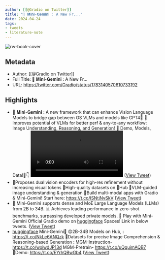 ```yaml
---
author: [[@Gradio on Twitter]]
title: "🤩 𝐌𝐢𝐧𝐢-𝐆𝐞𝐦𝐢𝐧𝐢 : A New Fr..."
date: 2024-04-24
tags: 
- tweets
- literature-note
---
```

![rw-book-cover](https://pbs.twimg.com/profile_images/1717418871165161472/qdZZBtz2.jpg)

## Metadata
- Author: [[@Gradio on Twitter]]
- Full Title: 🤩 𝐌𝐢𝐧𝐢-𝐆𝐞𝐦𝐢𝐧𝐢 : A New Fr...
- URL: https://twitter.com/Gradio/status/1783140570610733192

## Highlights
- 🤩 𝐌𝐢𝐧𝐢-𝐆𝐞𝐦𝐢𝐧𝐢 : A new framework that can enhance Vision Language Models to bridge gap between OS VLMs and models like GPT4🌟
  🧩Improves potential of VLMs for better perf & any-to-any workflow: Image Understanding, Reasoning, and Generation!
  💪 Demo, Models, Data!🧶👇 <video controls><source src="https://video.twimg.com/ext_tw_video/1783140518613889024/pu/pl/BOlBJUJNzaTekgzs.m3u8?tag=12&container=cmaf" type="application/x-mpegURL"><source src="https://video.twimg.com/ext_tw_video/1783140518613889024/pu/vid/avc1/480x270/cZmvrTJhYe5XFwJW.mp4?tag=12" type="video/mp4"><source src="https://video.twimg.com/ext_tw_video/1783140518613889024/pu/vid/avc1/640x360/mAvqVL4LWMd0Q-Ze.mp4?tag=12" type="video/mp4"><source src="https://video.twimg.com/ext_tw_video/1783140518613889024/pu/vid/avc1/1280x720/imarK3EZg4DRMbAQ.mp4?tag=12" type="video/mp4">Your browser does not support the video tag.</video> ([View Tweet](https://twitter.com/Gradio/status/1783140570610733192))
- 🔧Proposes dual vision encoders for high-res refinement without increasing visual tokens
  🔧High-quality datasets on 🤗Hub
  🔧VLM-guided image understanding & generation
  🚀Build multi-modal apps with Gradio & Mini-Gemini! Start here:
  https://t.co/ISNtjNvSkV ([View Tweet](https://twitter.com/Gradio/status/1783140571986493505))
- 💪 Mini-Gemini supports dense and MoE Large Language Models (LLMs) from 2B to 34B.
  📊 Achieves leading performance in zero-shot benchmarks, surpassing developed private models.
  🌟 Play with Mini-Gemini Official Gradio demo on [huggingface](https://twitter.com/huggingface) Spaces! Link in below tweets. ([View Tweet](https://twitter.com/Gradio/status/1783140573072839117))
- [huggingface](https://twitter.com/huggingface) Mini-Gemini📣 
  😍2B-34B Models on Hub, : https://t.co/NkLe6ANQzk 
  💽Datasets for precise Image Comprehension & Reasoning-based Generation :
  MGM-Instruction- https://t.co/wxiwdJP13d
  MGM-Pretrain- https://t.co/uQguimAQB7
  🔗Demo: https://t.co/EYrhQBwGb4 ([View Tweet](https://twitter.com/Gradio/status/1783140574058467446))
